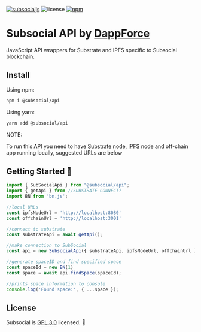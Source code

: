 [![subsocialjs](https://img.shields.io/badge/subsocial-js-pink?style=flat-square)](https://subsocial.network/)
![license](https://img.shields.io/badge/License-GPL%3.0-blue?style=flat-square)
[![npm](https://img.shields.io/npm/v/@subsocial/api?logo=npm&style=flat-square)](https://www.npmjs.com/package/@subsocial/api)

# Subsocial API by [DappForce](https://github.com/dappforce)

JavaScript API wrappers for Substrate and IPFS specific to Subsocial blockchain.

## Install

Using npm:

```bash
npm i @subsocial/api
```

Using yarn:

```bash
yarn add @subsocial/api
```

NOTE:

To run this API you need to have [Substrate](https://substrate.dev/en/) node, [IPFS](https://ipfs.io/) node
and off-chain app running locally, suggested URLs are below

## Getting Started :hammer:

```javascript
import { SubSocialApi } from "@subsocial/api";
import { getApi } from //SUBSTRATE CONNECT?
import BN from 'bn.js';

//local URLs
const ipfsNodeUrl = 'http://localhost:8080'
const offchainUrl = 'http://localhost:3001'

//connect to substrate
const substrateApi = await getApi();

//make connection to SubSocial
const api = new SubsocialApi({ substrateApi, ipfsNodeUrl, offchainUrl });

//generate spaceID and find specified space
const spaceId = new BN(1)
const space = await api.findSpace(spaceId);

//prints space information to console
console.log('Found space:', { ...space });
```

## License

Subsocial is [GPL 3.0](./LICENSE) licensed. :page_facing_up:
